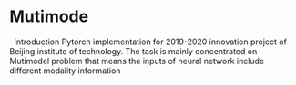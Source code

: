 # Mutimode

· Introduction
  Pytorch implementation for 2019-2020 innovation project of Beijing institute of technology. The task is mainly concentrated on Mutimodel problem that means the inputs of neural network include different modality information

